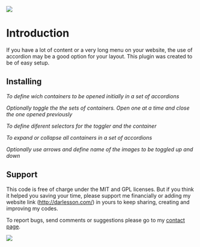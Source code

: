 [![](http://www.darlesson.com/images/logo.png)](http://www.darlesson.com/jquery/querystring/)

# Introduction #

If you have a lot of content or a very long menu on your website, the use of accordion may be a good option for your layout. This plugin was created to be of easy setup.

## Installing ##

_To define wich containers to be opened initially in a set of accordions_

_Optionally toggle the the sets of containers. Open one at a time and close the one opened previously_

_To define diferent selectors for the toggler and the container_

_To expand or collapse all containers in a set of accordions_

_Optionally use arrows and define name of the images to be toggled up and down_

## Support ##

This code is free of charge under the MIT and GPL licenses. But if you think it helped you saving your time, please support me financially or adding my website link (http://darlesson.com/) in yours to keep sharing, creating and improving my codes.

To report bugs, send comments or suggestions please go to my [contact page](http://darlesson.com/contact/).

[![](http://darlesson.com/plugins/Querystring-0.9.0/images/btn_donate_LG.gif)](http://darlesson.com/donate/)